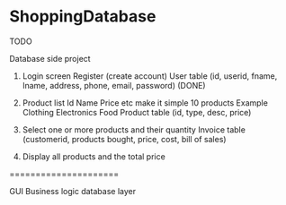 # ShoppingDatabase

TODO

Database side project

1) Login screen
	Register (create account)
		User table (id, userid, fname, lname, address, phone, email, password)
    (DONE)

2) Product list
	Id Name Price etc make it simple 10 products
		Example
			Clothing
			Electronics
			Food
				Product table (id, type, desc, price)
3) Select one or more products and their quantity
	Invoice table (customerid, products bought, price, cost, bill of sales)

4) Display all products and the total price

=====================

GUI
Business logic
database layer
